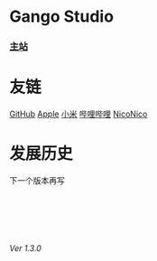 
<html>
  <head>
    <meta charset = 'gb2312'/>
  </head>
  <body>
    <h1>Gango Studio</h1>
      <h3><a href = "UntitledFrameset-2.html">主站</a>
      </h3>
    <h1>友链</h1>
      <p>
        <a href = "https://www.github.com">GitHub</a>
        <a href = "https://wwww.apple.com">Apple</a>
        <a href = "https://wwww.mi.com">小米</a>
        <a href = "https://wwww.bilibili.com">哔哩哔哩</a>
        <a href = "https://www.nicovideo.jp">NicoNico</a>
      </p>
    <h1>发展历史</h1>
      <p>下一个版本再写</p>
    <br/> 
    <br/>
    <br/>
    <br/>
    <h6>Ver 1.3.0</h6>
  </body>
</html>
